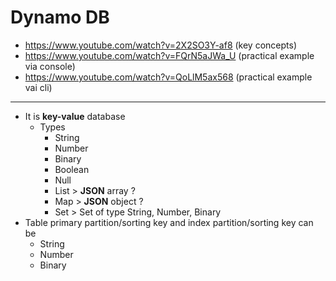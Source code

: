# Dynamo DB

- https://www.youtube.com/watch?v=2X2SO3Y-af8 (key concepts)
- https://www.youtube.com/watch?v=FQrN5aJWa_U (practical example via console)
- https://www.youtube.com/watch?v=QoLlM5ax568 (practical example vai cli)

---

- It is **key-value** database
  - Types
    - String
    - Number
    - Binary
    - Boolean
    - Null
    - List > **JSON** array ?
    - Map > **JSON** object ?
    - Set > Set of type String, Number, Binary
- Table primary partition/sorting key and index partition/sorting key can be
  - String
  - Number
  - Binary
